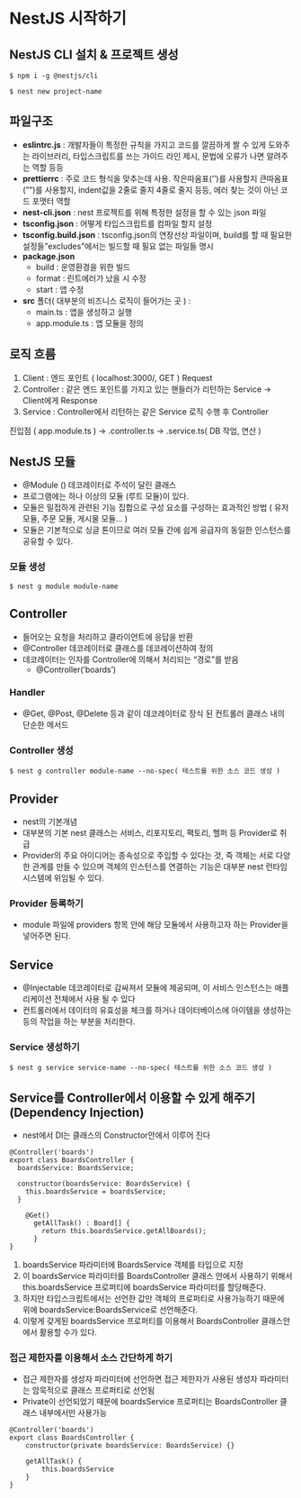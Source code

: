 # NestJS 시작하기

## NestJS CLI 설치 & 프로젝트 생성

```
$ npm i -g @nestjs/cli
```

```
$ nest new project-name
```

## 파일구조

- **eslintrc.js** : 개발자들이 특정한 규칙을 가지고 코드를 깔끔하게 짤 수 있게 도와주는 라이브러리, 타입스크립트를 쓰는 가이드 라인 제시, 문법에 오류가 나면 알려주는 역할 등등
- **prettierrc** : 주로 코드 형식을 맞추는데 사용. 작은따옴표(’’)를 사용할지 큰따옴표(””)를 사용할지, indent값을 2줄로 줄지 4줄로 줄지 등등, 에러 찾는 것이 아닌 코드 포맷터 역할
- **nest-cli.json** : nest 프로젝트를 위해 특정한 설정을 할 수 있는 json 파일
- **tsconfig.json** : 어떻게 타입스크립트를 컴파일 할지 설정
- **tsconfig.build.json** : tsconfig.json의 연장선상 파일이며, build를 할 때 필요한 설정들”excludes”에서는 빌드할 때 필요 없는 파일들 명시
- **package.json**
    - build : 운영환경을 위한 빌드
    - format : 린트에러가 났을 시 수정
    - start : 앱 수정
- **src** 폴더( 대부분의 비즈니스 로직이 들어가는 곳 ) :
    - main.ts : 앱을 생성하고 실행
    - app.module.ts : 앱 모듈을 정의

## 로직 흐름

1. Client : 엔드 포인트 ( localhost:3000/, GET ) Request
2. Controller : 같은 엔드 포인트를 가지고 있는 핸들러가 리턴하는 Service → Client에게 Response
3. Service : Controller에서 리턴하는 같은 Service 로직 수행 후 Controller

진입점 ( app.module.ts ) → .controller.ts → .service.ts( DB 작업, 연산 )

## NestJS 모듈

- @Module () 데코레이터로 주석이 달린 클래스
- 프로그램에는 하나 이상의 모듈 (루트 모듈)이 있다.
- 모듈은 밀접하게 관련된 기능 집합으로 구성 요소를 구성하는 효과적인 방법 ( 유저 모듈, 주문 모듈, 게시물 모듈… )
- 모듈은 기본적으로 싱글 톤이므로 여러 모듈 간에 쉽게 공급자의 동일한 인스턴스를 공유할 수 있다.

### 모듈 생성

```
$ nest g module module-name
```

## Controller

- 들어오는 요청을 처리하고 클라이언트에 응답을 반환
- @Controller 데코레이터로 클래스를 데코레이션하여 정의
- 데코레이터는 인자를 Controller에 의해서 처리되는 “경로”를 받음
    - @Controller(’boards’)

### Handler

- @Get, @Post, @Delete 등과 같이 데코레이터로 장식 된 컨트롤러 클래스 내의 단순한 메서드

### Controller 생성

```
$ nest g controller module-name --no-spec( 테스트를 위한 소스 코드 생성 )
```

## Provider

- nest의 기본개념
- 대부분의 기본 nest 클래스는 서비스, 리포지토리, 팩토리, 헬퍼 등 Provider로 취급
- Provider의 주요 아이디어는 종속성으로 주입할 수 있다는 것, 즉 객체는 서로 다양한 관계를 만들 수 있으며 객체의 인스턴스를 연결하는 기능은 대부분 nest 런타임 시스템에 위임될 수 있다.

### Provider 등록하기

- module 파일에 providers 항목 안에 해당 모듈에서 사용하고자 하는 Provider을 넣어주면 된다.

## Service

- @Injectable 데코레이터로 감싸져서 모듈에 제공되며, 이 서비스 인스턴스는 애플리케이션 전체에서 사용 될 수 있다
- 컨트롤러에서 데이터의 유효성을 체크를 하거나 데이터베이스에 아이템을 생성하는 등의 작업을 하는 부분을 처리한다.

### Service 생성하기

```
$ nest g service service-name --no-spec( 테스트를 위한 소스 코드 생성 )
```

## Service를 Controller에서 이용할 수 있게 해주기 (Dependency Injection)

- nest에서 DI는 클래스의 Constructor안에서 이루어 진다

```tsx
@Controller('boards')
export class BoardsController {
  boardsService: BoardsService;

  constructor(boardsService: BoardsService) {
    this.boardsService = boardsService;
  }

	@Get()
	  getAllTask() : Board[] {
	    return this.boardsService.getAllBoards();
	  }
}
```

1. boardsService 파라미터에 BoardsService 객체를 타입으로 지정
2. 이 boardsService 파라미터를 BoardsController 클래스 안에서 사용하기 위해서 this.boardsService 프로퍼티에 boardsService 파라미터를 할당해준다.
3. 하지만 타입스크립트에서는 선언한 값만 객체의 프로퍼티로 사용가능하기 때문에 위에 boardsService:BoardsService로 선언해준다.
4. 이렇게 갖게된 boardsService 프로퍼티를 이용해서 BoardsController 클래스안에서 활용할 수가 있다.

### 접근 제한자를 이용해서 소스 간단하게 하기

- 접근 제한자를 생성자 파라미터에 선언하면 접근 제한자가 사용된 생성자 파라미터는 암묵적으로 클래스 프로퍼티로 선언됨
- Private이 선언되었기 때문에 boardsService 프로퍼티는 BoardsController 클래스 내부에서만 사용가능

```tsx
@Controller('boards')
export class BoardsController {
	constructor(private boardsService: BoardsService) {}
	
	getAllTask() {
		this.boardsService
	}
}
```